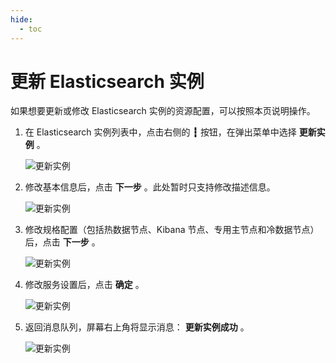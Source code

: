 ```yaml
---
hide:
  - toc
---
```


# 更新 Elasticsearch 实例

如果想要更新或修改 Elasticsearch 实例的资源配置，可以按照本页说明操作。

1. 在 Elasticsearch 实例列表中，点击右侧的 __┇__ 按钮，在弹出菜单中选择 __更新实例__ 。

    ![更新实例](https://docs.daocloud.io/daocloud-docs-images/docs/middleware/elasticsearch/images/update01.png)

2. 修改基本信息后，点击 __下一步__ 。此处暂时只支持修改描述信息。

    ![更新实例](https://docs.daocloud.io/daocloud-docs-images/docs/middleware/elasticsearch/images/update02.png)

3. 修改规格配置（包括热数据节点、Kibana 节点、专用主节点和冷数据节点）后，点击 __下一步__ 。

    ![更新实例](https://docs.daocloud.io/daocloud-docs-images/docs/middleware/elasticsearch/images/update03.png)

4. 修改服务设置后，点击 __确定__ 。

    ![更新实例](https://docs.daocloud.io/daocloud-docs-images/docs/middleware/elasticsearch/images/update04.png)

5. 返回消息队列，屏幕右上角将显示消息： __更新实例成功__ 。

    ![更新实例](https://docs.daocloud.io/daocloud-docs-images/docs/middleware/elasticsearch/images/update05.png)
